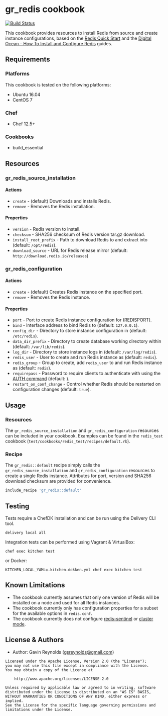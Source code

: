 # gr_redis cookbook

[![Build Status](https://travis-ci.org/gsreynolds/gr_redis.svg?branch=master)](https://travis-ci.org/gsreynolds/gr_redis)

This cookbook provides resources to install Redis from source and create instance configurations, based on the [Redis Quick Start](https://redis.io/topics/quickstart) and the [Digital Ocean - How To Install and Configure Redis](https://www.digitalocean.com/community/tutorials/how-to-install-and-configure-redis-on-ubuntu-16-04) guides.

## Requirements

### Platforms

This cookbook is tested on the following platforms:
- Ubuntu 16.04
- CentOS 7

### Chef

- Chef 12.5+

### Cookbooks

- build_essential

## Resources

### gr_redis_source_installation

#### Actions

- `create` - (default) Downloads and installs Redis.
- `remove` - Removes the Redis installation.

#### Properties

- `version` - Redis version to install.
- `checksum` - SHA256 checksum of Redis version tar.gz download.
- `install_root_prefix` - Path to download Redis to and extract into (default: `/opt/redis`).
- `download_source` - URL for Redis release mirror (default: `http://download.redis.io/releases`)

### gr_redis_configuration

#### Actions

- `create` - (default) Creates Redis instance on the specified port.
- `remove` - Removes the Redis instance.

#### Properties

- `port` - Port to create Redis instance configuration for (REDISPORT).
- `bind` - Interface address to bind Redis to (default: `127.0.0.1`).
- `config_dir` - Directory to store instance configuration in (default: `/etc/redis`).
- `data_dir_prefix` - Directory to create database working directory within (default: `/var/lib/redis`).
- `log_dir` - Directory to store instance logs in (default: `/var/log/redis`).
- `redis_user` - User to create and run Redis instance as (default: `redis`).
- `redis_group` - Group to create, add `redis_user` to and run Redis instance as (default: `redis`).
- `requirepass` - Password to require clients to authenticate with using the [AUTH command](https://redis.io/commands/auth) (default: ).
- `restart_on_conf_change` - Control whether Redis should be restarted on configuration changes (default: `true`).

## Usage

### Resources

The `gr_redis_source_installation` and `gr_redis_configuration` resources can be included in your cookbook. Examples can be found in the `redis_test` cookbook (`test/cookbooks/redis_test/recipes/default.rb`).

### Recipe

The `gr_redis::default` recipe simply calls the `gr_redis_source_installation` and `gr_redis_configuration` resources to create a single Redis instance. Attributes for port, version and SHA256 download checksum are provided for convenience.

```ruby
include_recipe 'gr_redis::default'
```

## Testing

Tests require a ChefDK installation and can be run using the Delivery CLI tool.

```shell
delivery local all
```
Integration tests can be performed using Vagrant & VirtualBox:
```shell
chef exec kitchen test
```
or Docker:
```shell
KITCHEN_LOCAL_YAML=.kitchen.dokken.yml chef exec kitchen test
```

## Known Limitations
- The cookbook currently assumes that only one version of Redis will be installed on a node and used for all Redis instances.
- The cookbook currently only has configuration properties for a subset for the available options in `redis.conf`.
- The cookbook currently does not configure [redis-sentinel](https://redis.io/topics/sentinel) or [cluster mode](https://redis.io/topics/cluster-tutorial).

## License & Authors

- Author: Gavin Reynolds (<gsreynolds@gmail.com>)

```text
Licensed under the Apache License, Version 2.0 (the "License");
you may not use this file except in compliance with the License.
You may obtain a copy of the License at

    http://www.apache.org/licenses/LICENSE-2.0

Unless required by applicable law or agreed to in writing, software
distributed under the License is distributed on an "AS IS" BASIS,
WITHOUT WARRANTIES OR CONDITIONS OF ANY KIND, either express or implied.
See the License for the specific language governing permissions and
limitations under the License.
```
